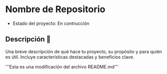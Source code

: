 <h1> Nombre de Repositorio </h1>

- Estado del proyecto: En contrucción

## Descripción 📖

Una breve descripción de qué hace tu proyecto, su propósito y para quién es útil. Incluye características destacadas y beneficios clave.

'''Esta es una modificación del archivo README.md'''
